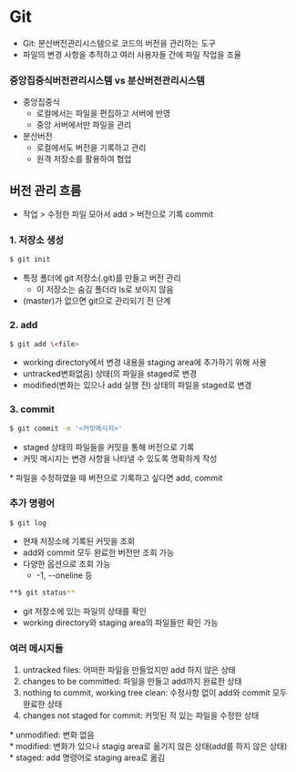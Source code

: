 # Git
- Git: 분산버전관리시스템으로 코드의 버전을 관리하는 도구
- 파일의 변경 사항을 추적하고 여러 사용자들 간에 파일 작업을 조율

### 중앙집중식버전관리시스템 vs 분산버전관리시스템
- 중앙집중식
  - 로컬에서는 파일을 편집하고 서버에 반영
  - 중앙 서버에서만 파일을 관리
- 분산버전
  - 로컬에서도 버전을 기록하고 관리
  - 원격 저장소를 활용하여 협업

## 버전 관리 흐름
- 작업 > 수정한 파일 모아서 add > 버전으로 기록 commit

### 1. 저장소 생성
```bash
$ git init
```
- 특정 폴더에 git 저장소(.git)를 만들고 버전 관리
  - 이 저장소는 숨김 폴더라 ls로 보이지 않음
- (master)가 없으면 git으로 관리되기 전 단계

### 2. add
```bash
$ git add \<file>
```
- working directory에서 변경 내용을 staging area에 추가하기 위해 사용
- untracked변화없음) 상태(의 파일을 staged로 변경
- modified(변화는 있으나 add 실행 전) 상태의 파일을 staged로 변경

### 3. commit
```bash
$ git commit -m '<커밋메시지>'
```
- staged 상태의 파일들을 커밋을 통해 버전으로 기록
- 커밋 메시지는 변경 사항을 나타낼 수 있도록 명확하게 작성

\* 파일을 수정하였을 때 버전으로 기록하고 싶다면 add, commit

### 추가 명령어
```bahs
$ git log
```
- 현재 저장소에 기록된 커밋을 조회
- add와 commit 모두 완료한 버전만 조회 가능
- 다양한 옵션으로 조회 가능
  - -1, --oneline 등

```bash
**$ git status**
```
- git 저장소에 있는 파일의 상태를 확인
- working directory와 staging area의 파일들만 확인 가능

### 여러 메시지들
1. untracked files: 어떠한 파일을 만들었지만 add 하지 않은 상태
2. changes to be committed: 파일을 만들고 add까지 완료한 상태
3. nothing to commit, working tree clean: 수정사항 없이 add와 commit 모두 완료한 상태
4. changes not staged for commit: 커밋된 적 있는 파일을 수정한 상태

\* unmodified: 변화 없음<br>
\* modified: 변화가 있으나 stagig area로 옮기지 않은 상태(add를 하지 않은 상태)<br>
\* staged: add 명령어로 staging area로 옮김